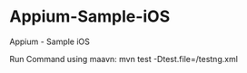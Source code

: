 # Appium-Sample-iOS
Appium - Sample iOS

Run Command using maavn:
mvn test -Dtest.file=<path to tetsng.xml>/testng.xml

